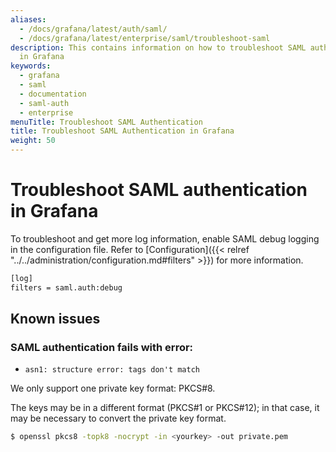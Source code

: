 ```yaml
---
aliases:
  - /docs/grafana/latest/auth/saml/
  - /docs/grafana/latest/enterprise/saml/troubleshoot-saml
description: This contains information on how to troubleshoot SAML authentication
  in Grafana
keywords:
  - grafana
  - saml
  - documentation
  - saml-auth
  - enterprise
menuTitle: Troubleshoot SAML Authentication
title: Troubleshoot SAML Authentication in Grafana
weight: 50
---
```


# Troubleshoot SAML authentication in Grafana

To troubleshoot and get more log information, enable SAML debug logging in the configuration file. Refer to [Configuration]({{< relref "../../administration/configuration.md#filters" >}}) for more information.

```bash
[log]
filters = saml.auth:debug
```

## Known issues

### SAML authentication fails with error:

- `asn1: structure error: tags don't match`

We only support one private key format: PKCS#8.

The keys may be in a different format (PKCS#1 or PKCS#12); in that case, it may be necessary to convert the private key format.

```bash
$ openssl pkcs8 -topk8 -nocrypt -in <yourkey> -out private.pem
```
